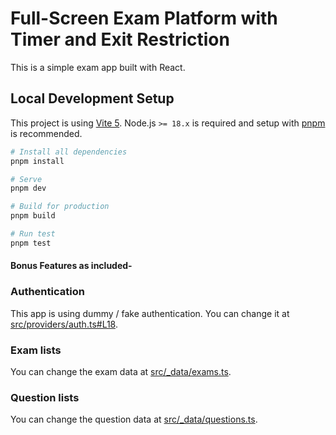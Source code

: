# Full-Screen Exam Platform with Timer and Exit Restriction

This is a simple exam app built with React.

## Local Development Setup

This project is using [Vite 5](https://vitejs.dev/blog/announcing-vite5.html). Node.js `>= 18.x` is required and setup with [pnpm](https://pnpm.io/) is recommended.

```sh
# Install all dependencies
pnpm install

# Serve
pnpm dev

# Build for production
pnpm build

# Run test
pnpm test
```
#### Bonus Features as included-

### Authentication

This app is using dummy / fake authentication. You can change it at [src/providers/auth.ts#L18](src/providers/auth.ts#L18).

### Exam lists

You can change the exam data at [src/\_data/exams.ts](src/_data/exams.ts).

### Question lists

You can change the question data at [src/\_data/questions.ts](src/_data/questions.ts).
